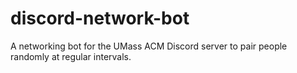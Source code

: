 # discord-network-bot
A networking bot for the UMass ACM Discord server to pair people randomly at regular intervals.
